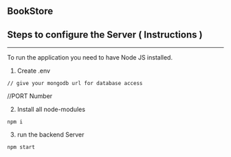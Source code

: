 ## BookStore

## Steps to configure the Server ( Instructions )

---

To run the application you need to have Node JS installed.

1. Create .env 
`````
// give your mongodb url for database access
``````
//PORT Number

2. Install all node-modules

```
npm i
```

3. run the backend Server

```
npm start
```
